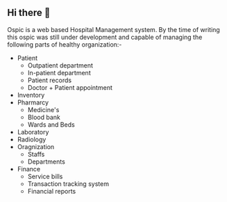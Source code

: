 ## Hi there 👋
Ospic is a web based Hospital Management system. By the time of writing this ospic was still under development and capable of managing the following parts of healthy organization:-
- Patient
  - Outpatient department
  - In-patient department
  - Patient records
  - Doctor + Patient appointment
- Inventory
- Pharmarcy
  - Medicine's
  - Blood bank
  - Wards and Beds
- Laboratory
- Radiology
- Oragnization
   -  Staffs
   -  Departments
- Finance
   - Service bills
   - Transaction tracking system
   - Financial reports
<!--
 
**Here are some ideas to get you started:**

🙋‍♀️ A short introduction - what is your organization all about?
🌈 Contribution guidelines - how can the community get involved?
👩‍💻 Useful resources - where can the community find your docs? Is there anything else the community should know?
🍿 Fun facts - what does your team eat for breakfast?
🧙 Remember, you can do mighty things with the power of [Markdown](https://guides.github.com/features/mastering-markdown/)
-->
